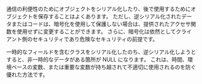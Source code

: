 
通信の利便性のためにオブジェクトをシリアル化したり、後で使用するためにオブジェクトを保存することはよくあります。 ただし、逆シリアル化されたデータまたはコードは、暗号化を使用して保護しない場合は、提供されたアクセサ関数を使用せずに変更することができます。 さらに、暗号化は依然としてクライアント側のセキュリティであり危険なセキュリティの前提です。

一時的なフィールドを含むクラスをシリアル化したのち、逆シリアル化しようとすると、非一時的なデータがある箇所が NULL になります。 これは、時間、環境ベースの変数、または重要な変数が持ち越されて不適切に使用されるのを防ぐ優れた方法です。
